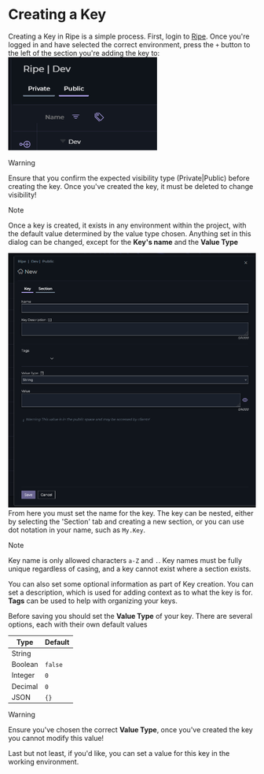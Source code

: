 # Creating a Key

Creating a Key in Ripe is a simple process. First, login to [Ripe](https://app.ripecloud.io). Once you're logged in and have selected the correct environment, press the `+` button to the left of the section you're adding the key to:
![Add a key in Ripe](../img/cak-1.png "Add a key in Ripe")
> [!WARNING]
>
> Ensure that you confirm the expected visibility type (Private|Public) before creating the key. Once you've created the key, it must be deleted to change visibility!

> [!NOTE]
> 
> Once a key is created, it exists in any environment within the project, with the default value determined by the value type chosen. Anything set in this dialog can be changed, except for the **Key's name** and the **Value Type**

![Configure the key](../img/cak-2.png "Configure the key")
From here you must set the name for the key. The key can be nested, either by selecting the 'Section' tab and creating a new section, or you can use dot notation in your name, such as `My.Key`.
> [!NOTE]
>
> Key name is only allowed characters `a-Z` and `.`. Key names must be fully unique regardless of casing, and a key cannot exist where a section exists.

You can also set some optional information as part of Key creation. You can set a description, which is used for adding context as to what the key is for. **Tags** can be used to help with organizing your keys.

Before saving you should set the **Value Type** of your key. There are several options, each with their own default values

Type|Default
-|-
String|` `
Boolean|`false`
Integer|`0`
Decimal|`0`
JSON|`{}`

> [!Warning]
>
> Ensure you've chosen the correct **Value Type**, once you've created the key you cannot modify this value!

Last but not least, if you'd like, you can set a value for this key in the working environment.